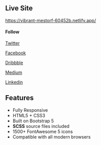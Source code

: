 ## Live Site
https://vibrant-mestorf-60452b.netlify.app/
#### Follow

[Twitter](https://twitter.com/)

[Facebook](https://www.facebook.com/)

[Dribbble](https://dribbble.com/)

[Medium](https://medium.com/)

[Linkedin](https://uk.linkedin.com/)




## Features

-  Fully Responsive
-  HTML5 + CSS3
-  Built on Bootstrap 5
-  **SCSS** source files included
-  1500+ FontAwesome 5 icons
-  Compatible with all modern browsers

